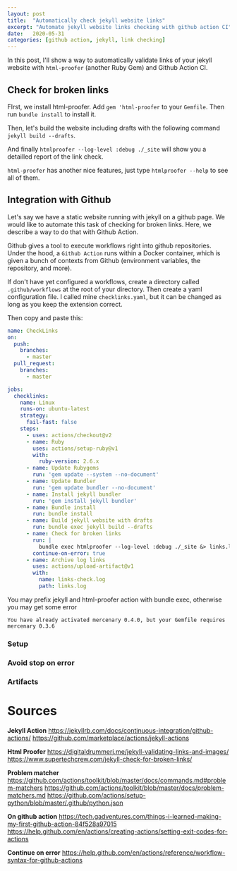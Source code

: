 ```yaml
---
layout: post
title:  "Automatically check jekyll website links"
excerpt: "Automate jekyll website links checking with github action CI"
date:   2020-05-31
categories: [github action, jekyll, link checking]
---
```

In this post, I'll show a way to automatically validate links of your jekyll website with `html-proofer` (another Ruby Gem) and Github Action CI.

## Check for broken links
FIrst, we install html-proofer. Add `gem 'html-proofer` to your `Gemfile`. Then run `bundle install` to install it.

Then, let's build the website including drafts with the following command `jekyll build --drafts`.

And finally `htmlproofer --log-level :debug ./_site` will show you a detailled report of the link check.

`html-proofer` has another nice features, just type `htmlproofer --help` to see all of them.

## Integration with Github
Let's say we have a static website running with jekyll on a github page. We would like to automate this task of checking for broken links. Here, we describe a way to do that with Github Action.

Github gives a tool to execute workflows right into github repositories. Under the hood, a `Github Action` runs within a Docker container, which is given a bunch of contexts from Github (environment variables, the repository, and more).

If don't have yet configured a workflows, create a directory called `.github/workflows` at the root of your directory. Then create a yaml configuration file. I called mine `checklinks.yaml`, but it can be changed as long as you keep the extension correct.

Then copy and paste this:
```yaml
name: CheckLinks
on:
  push:
    branches:
      - master
  pull_request:
    branches:
      - master

jobs:
  checklinks:
    name: Linux
    runs-on: ubuntu-latest
    strategy:
      fail-fast: false
    steps:
      - uses: actions/checkout@v2
      - name: Ruby
        uses: actions/setup-ruby@v1
        with:
          ruby-version: 2.6.x
      - name: Update Rubygems
        run: 'gem update --system --no-document'
      - name: Update Bundler
        run: 'gem update bundler --no-document'
      - name: Install jekyll bundler
        run: 'gem install jekyll bundler'
      - name: Bundle install
        run: bundle install
      - name: Build jekyll website with drafts
        run: bundle exec jekyll build --drafts
      - name: Check for broken links
        run: |
          bundle exec htmlproofer --log-level :debug ./_site &> links.log
        continue-on-error: true
      - name: Archive log links
        uses: actions/upload-artifact@v1
        with:
          name: links-check.log
          path: links.log
```

You may prefix jekyll and html-proofer action with bundle exec, otherwise you may get some error
```shell
You have already activated mercenary 0.4.0, but your Gemfile requires mercenary 0.3.6
```

### Setup

### Avoid stop on error

### Artifacts

# Sources
**Jekyll Action**
https://jekyllrb.com/docs/continuous-integration/github-actions/
https://github.com/marketplace/actions/jekyll-actions

**Html Proofer**
https://digitaldrummerj.me/jekyll-validating-links-and-images/
https://www.supertechcrew.com/jekyll-check-for-broken-links/

**Problem matcher**
https://github.com/actions/toolkit/blob/master/docs/commands.md#problem-matchers
https://github.com/actions/toolkit/blob/master/docs/problem-matchers.md
https://github.com/actions/setup-python/blob/master/.github/python.json

**On github action**
https://tech.gadventures.com/things-i-learned-making-my-first-github-action-84f528a97015
https://help.github.com/en/actions/creating-actions/setting-exit-codes-for-actions

**Continue on error**
https://help.github.com/en/actions/reference/workflow-syntax-for-github-actions